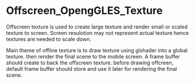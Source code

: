 # Offscreen_OpengGLES_Texture
Offscreen texture is used to create large texture and render small or scaled texture to screen. Screen resulotion
may not represent actual texture hence textures are needed to scale down.

Main theme of offline texture is to draw texture using glshader into a global texture. then render the final scene to the 
mobile screen. A frame buffer should create to back the offscreen texture. before drawing offcreen, default frame buffer 
should store and use it later for rendering the final scene.
